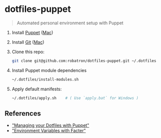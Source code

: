 # dotfiles-puppet

> Automated personal environment setup with Puppet

1. Install [Puppet](http://puppetlabs.com/)
   ([Mac](http://docs.puppetlabs.com/guides/install_puppet/install_osx.html))

2. Install [Git](http://git-scm.com/) ([Mac](http://git-scm.com/download/mac))

3. Clone this repo:

   ```bash
   git clone git@github.com:robatron/dotfiles-puppet.git ~/.dotfiles
   ```
   
4. Install Puppet module dependencies

   ```bash
   ~/.dotfiles/install-modules.sh
   ```

4. Apply default manifests:

   ```bash
   ~/.dotfiles/apply.sh    # ( Use `apply.bat` for Windows )
   ```

## References

- ["Managing your Dotfiles with Puppet"](http://dev.alexishevia.com/2013/09/managing-your-dotfiles-with-puppet.html)
- ["Environment Variables with Facter"](http://docs.puppetlabs.com/guides/faq.html#can-i-access-environment-variables-with-facter)
